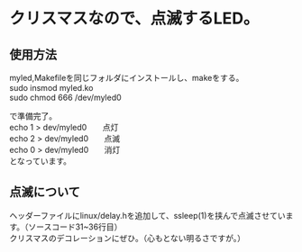 # クリスマスなので、点滅するLED。

## 使用方法

myled,Makefileを同じフォルダにインストールし、makeをする。  
sudo insmod myled.ko  
sudo chmod 666 /dev/myled0  

で準備完了。  
echo 1 > dev/myled0　　点灯  
echo 2 > dev/myled0　　点滅  
echo 0 > dev/myled0　　消灯  
となっています。

## 点滅について

ヘッダーファイルにlinux/delay.hを追加して、ssleep(1)を挟んで点滅させています。（ソースコード31~36行目）  
クリスマスのデコレーションにぜひ。（心もとない明るさですが。）
